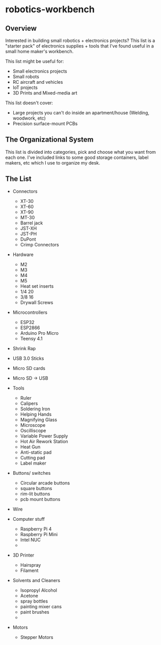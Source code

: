 # robotics-workbench

## Overview

Interested in building small robotics + electronics projects? This list is a "starter pack" of electronics supplies + tools that I've found useful in a small home maker's workbench.

This list might be useful for:
- Small electronics projects
- Small robots
- RC aircraft and vehicles
- IoT projects
- 3D Prints and Mixed-media art

This list doesn't cover:
- Large projects you can't do inside an apartment/house (Welding, woodwork, etc)
- Precision surface-mount PCBs

## The Organizational System

This list is divided into categories, pick and choose what you want from each one. I've included links to some good storage containers, label makers, etc which I use to organize my desk.

## The List

- Connectors
  - XT-30
  - XT-60
  - XT-90
  - MT-30
  - Barrel jack
  - JST-XH
  - JST-PH
  - DuPont
  - Crimp Connectors

- Hardware
  - M2
  - M3
  - M4
  - M5
  - Heat set inserts
  - 1/4 20
  - 3/8 16
  - Drywall Screws
 
- Microcontrollers
  - ESP32
  - ESP2866
  - Arduino Pro Micro
  - Teensy 4.1
 
- Shrink Rap
- USB 3.0 Sticks
- Micro SD cards
- Micro SD -> USB



- Tools
  - Ruler
  - Calipers
  - Soldering Iron
  - Helping Hands
  - Magnifying Glass
  - Microscope
  - Oscilliscope
  - Variable Power Supply
  - Hot Air Rework Station
  - Heat Gun
  - Anti-static pad
  - Cutting pad
  - Label maker

- Buttons/ switches
  - Circular arcade buttons
  - square buttons
  - rim-lit buttons
  - pcb mount buttons

- Wire
 
- Computer stuff
  - Raspberry Pi 4
  - Raspberry Pi Mini
  - Intel NUC
  - 
 
- 3D Printer
  - Hairspray
  - Filament
 
- Solvents and Cleaners
  - Isopropyl Alcohol
  - Acetone
  - spray bottles
  - painting mixer cans
  - paint brushes
  - 



- Motors
  - Stepper Motors
